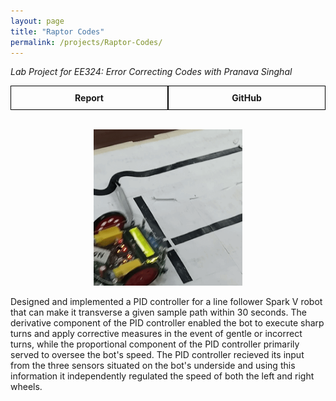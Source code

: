 ```yaml
---
layout: page
title: "Raptor Codes"
permalink: /projects/Raptor-Codes/
---
```

_Lab Project for EE324: Error Correcting Codes with Pranava Singhal_  

<div style="display: flex;">
    <a href="/assets/pdf/Controls.pdf" style="flex: 1; padding: 10px; border: 1px solid #000; text-align: center; text-decoration: none;">
        <div style="font-weight: bold;">Report</div>
    </a>
    <a href="https://github.com/Vansh28Kapoor/Control-Systems" style="flex: 1; padding: 10px; border: 1px solid #000; text-align: center; text-decoration: none;">
        <div style="font-weight: bold;">GitHub</div>
    </a>
</div>

<br>
<p align="center">
    <img height="250" src="/assets/img/Line_follower.gif">
</p>

Designed and implemented a PID controller for a line follower Spark V robot that can make it transverse a given sample path within 30 seconds. The derivative component of the PID controller enabled the bot to execute sharp turns and apply corrective measures in the event of gentle or incorrect turns, while the proportional component of the PID controller primarily served to oversee the bot's speed. The PID controller recieved its input from the three sensors situated on the bot's underside and using this information it independently regulated the speed of both the left and right wheels. 
